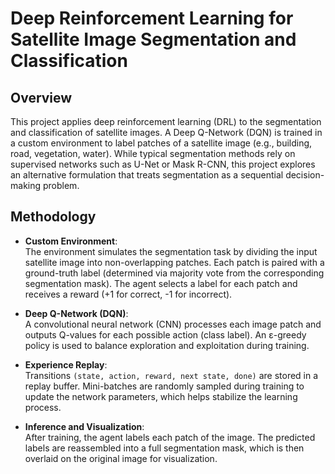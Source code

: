 # Deep Reinforcement Learning for Satellite Image Segmentation and Classification

## Overview

This project applies deep reinforcement learning (DRL) to the segmentation and classification of satellite images. A Deep Q-Network (DQN) is trained in a custom environment to label patches of a satellite image (e.g., building, road, vegetation, water). While typical segmentation methods rely on supervised networks such as U-Net or Mask R-CNN, this project explores an alternative formulation that treats segmentation as a sequential decision-making problem.

## Methodology

- **Custom Environment**:  
  The environment simulates the segmentation task by dividing the input satellite image into non-overlapping patches. Each patch is paired with a ground-truth label (determined via majority vote from the corresponding segmentation mask). The agent selects a label for each patch and receives a reward (+1 for correct, -1 for incorrect).

- **Deep Q-Network (DQN)**:  
  A convolutional neural network (CNN) processes each image patch and outputs Q-values for each possible action (class label). An ε-greedy policy is used to balance exploration and exploitation during training.

- **Experience Replay**:  
  Transitions `(state, action, reward, next state, done)` are stored in a replay buffer. Mini-batches are randomly sampled during training to update the network parameters, which helps stabilize the learning process.

- **Inference and Visualization**:  
  After training, the agent labels each patch of the image. The predicted labels are reassembled into a full segmentation mask, which is then overlaid on the original image for visualization.

